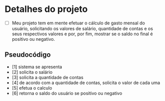 # Detalhes do projeto 
- [ ] Meu projeto tem em mente efetuar o cálculo de gasto mensal do usuário, solicitando os valores de salário, quantidade de contas e os seus respectivos valores e por, por fim, mostrar se o saldo no final é positivo ou negativo. 

## Pseudocódigo
- [1] sistema se apresenta
- [2] solicita o salário 
- [3] solicita a quantidade de contas
- [4] de acordo com a quantidade de contas, solicita o valor de cada uma 
- [5] efetua o calculo 
- [6] retorna o saldo do usuário se positivo ou negativo 